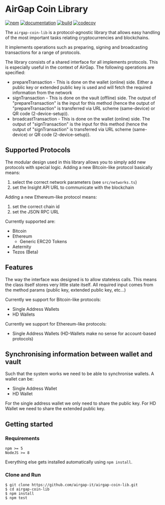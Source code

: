 # AirGap Coin Library

[![npm](https://img.shields.io/npm/v/airgap-coin-lib.svg?colorB=brightgreen)](https://www.npmjs.com/package/airgap-coin-lib)
[![documentation](https://img.shields.io/badge/documentation-online-brightgreen.svg)](https://airgap-it.github.io/airgap-coin-lib/)
[![build](https://img.shields.io/travis/airgap-it/airgap-coin-lib.svg)](https://travis-ci.org/airgap-it/airgap-coin-lib/)
[![codecov](https://img.shields.io/codecov/c/gh/airgap-it/airgap-coin-lib.svg)](https://codecov.io/gh/airgap-it/airgap-coin-lib/)

The `airgap-coin-lib` is a protocol-agnostic library that allows easy handling of the most important tasks relating cryptocurrencies and blockchains.

It implements operations such as preparing, signing and broadcasting transactions for a range of protocols.

The library consists of a shared interface for all implements protocols. This is especially useful in the context of AirGap. The following operations are specified:

- prepareTransaction - This is done on the wallet (online) side. Either a public key or extended public key is used and will fetch the required information from the network
- signTransaction - This is done on the vault (offline) side. The output of "prepareTransaction" is the input for this method (hence the output of "prepareTransaction" is transferred via URL scheme (same-device) or QR code (2-device-setup)).
- broadcastTransaction - This is done on the wallet (online) side. The output of "signTransaction" is the input for this method (hence the output of "signTransaction" is transferred via URL scheme (same-device) or QR code (2-device-setup)).

## Supported Protocols

The modular design used in this library allows you to simply add new protocols with special logic. Adding a new Bitcoin-like protocol basically means:

1. select the correct network parameters (see `src/networks.ts`)
2. set the Insight API URL to communicate with the blockchain

Adding a new Ethereum-like protocol means:

1. set the correct chain id
2. set the JSON RPC URL

Currently supported are:

- Bitcoin
- Ethereum
  - Generic ERC20 Tokens
- Aeternity
- Tezos (Beta)

## Features

The way the interface was designed is to allow stateless calls. This means the class itself stores very little state itself.
All required input comes from the method params (public key, extended public key, etc...)

Currently we support for Bitcoin-like protocols:

- Single Address Wallets
- HD Wallets

Currently we support for Ethereum-like protocols:

- Single Address Wallets (HD-Wallets make no sense for account-based protocols)

## Synchronising information between wallet and vault

Such that the system works we need to be able to synchronise wallets. A wallet can be:

- Single Address Wallet
- HD Wallet

For the single address wallet we only need to share the public key. For HD Wallet we need to share the extended public key.

## Getting started

### Requirements

```
npm >= 5
NodeJS >= 8
```

Everything else gets installed automatically using `npm install`.

### Clone and Run

```
$ git clone https://github.com/airgap-it/airgap-coin-lib.git
$ cd airgap-coin-lib
$ npm install
$ npm test
```
